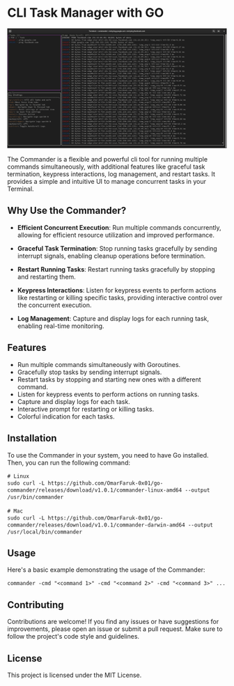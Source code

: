 # CLI Task Manager with GO

![Interface](/demo.png)

The Commander is a flexible and powerful cli tool for running multiple commands simultaneously, with additional features like graceful task termination, keypress interactions, log management, and restart tasks. It provides a simple and intuitive UI to manage concurrent tasks in your Terminal.

## Why Use the Commander?

- **Efficient Concurrent Execution**: Run multiple commands concurrently, allowing for efficient resource utilization and improved performance.

- **Graceful Task Termination**: Stop running tasks gracefully by sending interrupt signals, enabling cleanup operations before termination.

- **Restart Running Tasks**: Restart running tasks gracefully by stopping and restarting them.

- **Keypress Interactions**: Listen for keypress events to perform actions like restarting or killing specific tasks, providing interactive control over the concurrent execution.

- **Log Management**: Capture and display logs for each running task, enabling real-time monitoring.

## Features

- Run multiple commands simultaneously with Goroutines.
- Gracefully stop tasks by sending interrupt signals.
- Restart tasks by stopping and starting new ones with a different command.
- Listen for keypress events to perform actions on running tasks.
- Capture and display logs for each task.
- Interactive prompt for restarting or killing tasks.
- Colorful indication for each tasks.

## Installation

To use the Commander in your system, you need to have Go installed. Then, you can run the following command:

```shell
# Linux
sudo curl -L https://github.com/OmarFaruk-0x01/go-commander/releases/download/v1.0.1/commander-linux-amd64 --output /usr/bin/commander

# Mac
sudo curl -L https://github.com/OmarFaruk-0x01/go-commander/releases/download/v1.0.1/commander-darwin-amd64 --output /usr/local/bin/commander
```

## Usage

Here's a basic example demonstrating the usage of the Commander:

```shell
commander -cmd "<command 1>" -cmd "<command 2>" -cmd "<command 3>" ...
```

## Contributing

Contributions are welcome! If you find any issues or have suggestions for improvements, please open an issue or submit a pull request. Make sure to follow the project's code style and guidelines.

## License

This project is licensed under the MIT License.
